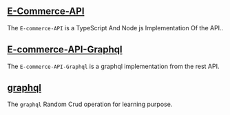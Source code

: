 ## [E-Commerce-API](./E-commerce-API)

The `E-commerce-API` is a TypeScript And Node js Implementation Of the API..

## [E-commerce-API-Graphql](./E-commerce-API-Graphql)

The `E-commerce-API-Graphql` is a graphql implementation from the rest API.

## [graphql](./graphql)

The `graphql` Random Crud operation for learning purpose.
